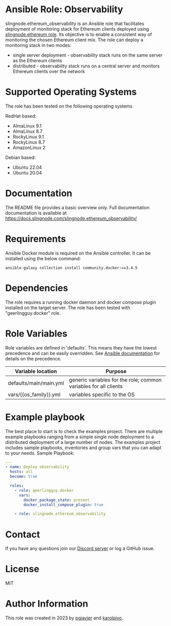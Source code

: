 # Ansible Role: Observability

slingnode.ethereum_observability is an Ansible role that facilitates deployment of monitoring stack for Ethereum clients deployed using [slingnode.ethereum role](https://github.com/SlingNode/slingnode-ansible-ethereum). Its objective is to enable a consistent way of monitoring the chosen Ethereum client mix. The role can deploy a monitoring stack in two modes:

* single server deployment - observability stack runs on the same server as the Ethereum clients
* distributed - observability stack runs on a central server and monitors Ethereum clients over the network


# Supported Operating Systems

The role has been tested on the following operating systems

RedHat based:

* AlmaLinux 9.1
* AlmaLinux 8.7
* RockyLinux 9.1
* RockyLinux 8.7
* AmazonLinux 2

Debian based:

* Ubuntu 22.04
* Ubuntu 20.04

# Documentation

The README file provides a basic overview only. Full documentation documentation is available at https://docs.slingnode.com/slingnode.ethereum_observability/

# Requirements

Ansible Docker module is required on the Ansible controller. It can be installed using the below command:

```
ansible-galaxy collection install community.docker:==3.4.5
```

# Dependencies

The role requires a running docker daemon and docker compose plugin installed on the target server. The role has been tested with "geerlingguy.docker" role.

# Role Variables

Role variables are defined in 'defaults'. This means they have the lowest precedence and can be easily overridden. See [Ansible documentation](https://docs.ansible.com/ansible/latest/playbook\_guide/playbooks\_variables.html#understanding-variable-precedence) for details on the precedence.


| Variable location              | Purpose                                                          |
| ------------------------------ | ---------------------------------------------------------------- |
| defaults/main/main.yml         | generic variables for the role; common variables for all clients |
| vars/\{{os\_family\}}.yml      | variables specific to the OS                                     |


# Example playbook

The best place to start is to check the examples project. There are multiple example playbooks ranging from a simple single node deployment to a distributed deployment of a large number of nodes. The examples project includes sample playbooks, inventories and group vars that you can adapt to your needs.
Sample Playbook:

```yaml
---
- name: Deploy observability
  hosts: all
  become: true

  roles:
    - role: geerlingguy.docker
      vars:
        docker_package_state: present
        docker_install_compose_plugin: true

    - role: slingnode.ethereum_observability
```
# Contact

If you have any questions join our [Discord server](https://discord.gg/EPg7yfhmUU) or log a GitHub issue.

# License

MIT

# Author Information

This role was created in 2023 by [pgjavier](https://github.com/pgjavier) and [karolpivo](https://github.com/karolpivo).
